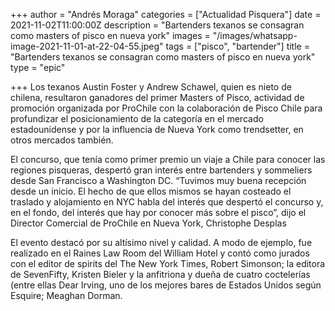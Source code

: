 +++
author = "Andrés Moraga"
categories = ["Actualidad Pisquera"]
date = 2021-11-02T11:00:00Z
description = "Bartenders texanos se consagran  como masters of pisco en nueva york"
images = "/images/whatsapp-image-2021-11-01-at-22-04-55.jpeg"
tags = ["pisco", "bartender"]
title = "Bartenders texanos se consagran  como masters of pisco en nueva york"
type = "epic"

+++
Los texanos Austin Foster y Andrew Schawel, quien es nieto de chilena, resultaron ganadores del primer Masters of Pisco, actividad de promoción organizada por ProChile con la colaboración de Pisco Chile para profundizar el posicionamiento de la categoría en el mercado estadounidense y por la influencia de Nueva York como trendsetter, en otros mercados también.

El concurso, que tenía como primer premio un viaje a Chile para conocer las regiones pisqueras, despertó gran interés entre bartenders y sommeliers desde San Francisco a Washington DC. “Tuvimos muy buena recepción desde un inicio. El hecho de que ellos mismos se hayan costeado el traslado y alojamiento en NYC habla del interés que despertó el concurso y, en el fondo, del interés que hay por conocer más sobre el pisco”, dijo el Director Comercial de ProChile en Nueva York, Christophe Desplas

El evento destacó por su altísimo nivel y calidad. A modo de ejemplo, fue realizado en el Raines Law Room del William Hotel y contó como jurados con el editor de spirits del The New York Times, Robert Simonson; la editora de SevenFifty, Kristen Bieler y la anfitriona y dueña de cuatro coctelerías (entre ellas Dear Irving, uno de los mejores bares de Estados Unidos según Esquire; Meaghan Dorman.